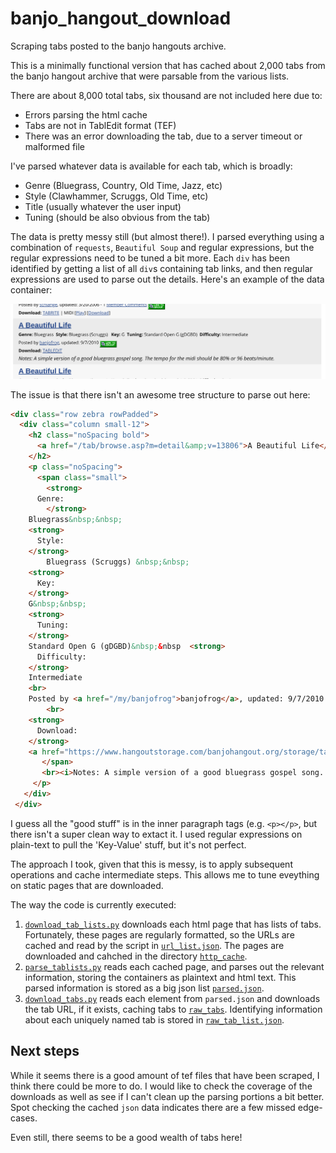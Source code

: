 # banjo_hangout_download

Scraping tabs posted to the banjo hangouts archive.

This is a minimally functional version that has cached about 2,000 tabs from the
banjo hangout archive that were parsable from the various lists.

There are about 8,000 total tabs, six thousand are not included here due to:

*   Errors parsing the html cache
*   Tabs are not in TablEdit format (TEF)
*   There was an error downloading the tab, due to a server timeout or malformed
    file

I've parsed whatever data is available for each tab, which is broadly:

*   Genre (Bluegrass, Country, Old Time, Jazz, etc)
*   Style (Clawhammer, Scruggs, Old Time, etc)
*   Title (usually whatever the user input)
*   Tuning (should be also obvious from the tab)

The data is pretty messy still (but almost there!). I parsed everything using a
combination of `requests`, `Beautiful Soup` and regular expressions, but the
regular expressions need to be tuned a bit more. Each `div` has been identified
by getting a list of all `div`s containing tab links, and then regular
expressions are used to parse out the details. Here's an example of the data
container:

![Container](./img/hangout_example.png)

The issue is that there isn't an awesome tree structure to parse out here:

```html
<div class="row zebra rowPadded">
  <div class="column small-12">
    <h2 class="noSpacing bold">
      <a href="/tab/browse.asp?m=detail&amp;v=13806">A Beautiful Life</a>
    </h2>
    <p class="noSpacing">
      <span class="small">
        <strong>
	  Genre:
        </strong>
	Bluegrass&nbsp;&nbsp;
	<strong>
	  Style:
	</strong>
        Bluegrass (Scruggs) &nbsp;&nbsp;
	<strong>
	  Key:
	</strong>
	G&nbsp;&nbsp;
	<strong>
	  Tuning:
	</strong>
	Standard Open G (gDGBD)&nbsp;&nbsp	<strong>
	  Difficulty:
	</strong>
	Intermediate
	<br>
	Posted by <a href="/my/banjofrog">banjofrog</a>, updated: 9/7/2010 <a class="hide-print" href="javascript:;" onclick="linkImageWindow=dhtmlmodal.open('modal_window', 'iframe', '/groups/group-link.asp?contentTypeID=14&amp;contentID=13806&amp;contentID2=', '', 'width=480px,height=303px,center=1,resize=0,scrolling=0', 'recal');return false;" title="Link This Content to a Group"><img style="position:relative; top:3px; " src="/global/img/link-to-group.png" title="Link This Item to Your Groups"></a>
        <br>
	<strong>
	  Download:
	</strong>
	<a href="https://www.hangoutstorage.com/banjohangout.org/storage/tabs/a/tab-a-beautiful-lif-13806-122011792010.tef">TABLEDIT</a>
       </span>
       <br><i>Notes: A simple version of a good bluegrass gospel song.  The tempo for the midi should be 80% or 96 beats/minute.</i>
     </p>
   </div>
 </div>
```

I guess all the "good stuff" is in the inner paragraph tags (e.g. `<p></p>`, but
there isn't a super clean way to extact it. I used regular expressions on
plain-text to pull the 'Key-Value' stuff, but it's not perfect.

The approach I took, given that this is messy, is to apply subsequent operations
and cache intermediate steps. This allows me to tune eveything on static pages
that are downloaded.

The way the code is currently executed:

1. [`download_tab_lists.py`](./download_tab_lists.py) downloads each html page
   that has lists of tabs.  Fortunately, these pages are regularly formatted, so
   the URLs are cached and read by the script in
   [`url_list.json`](./lists/url_list.json). The pages are downloaded and cahched in
   the directory [`http_cache`](./data/http_cache).
2. [`parse_tablists.py`](./parse_tablists.py) reads each cached page, and parses
   out the relevant information, storing the containers as plaintext and html
   text. This parsed information is stored as a big json list
   [`parsed.json`](./lists/parsed.json).
3. [`download_tabs.py`](./download_tabs.py) reads each element from
   `parsed.json` and downloads the tab URL, if it exists, caching tabs to
   [`raw_tabs`](./data/raw_tabs). Identifying information about each uniquely named
   tab is stored in [`raw_tab_list.json`](./lists/raw_tab_list.json).

## Next steps

While it seems there is a good amount of tef files that have been scraped, I
think there could be more to do. I would like to check the coverage of the
downloads as well as see if I can't clean up the parsing portions a bit better.
Spot checking the cached `json` data indicates there are a few missed
edge-cases.

Even still, there seems to be a good wealth of tabs here!

